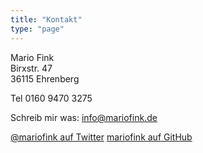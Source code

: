 ```yaml
---
title: "Kontakt"
type: "page"
---
```


Mario Fink\
Birxstr. 47\
36115 Ehrenberg

Tel 0160 9470 3275

Schreib mir was: <info@mariofink.de>

[@mariofink auf Twitter](//twitter.com/mariofink)
[mariofink auf GitHub](//github.com/mariofink)
